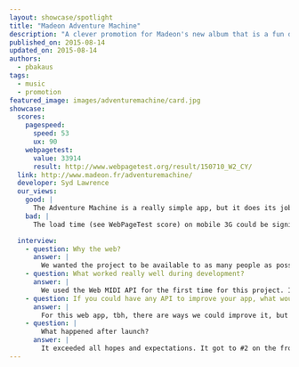 ```yaml
---
layout: showcase/spotlight
title: "Madeon Adventure Machine"
description: "A clever promotion for Madeon's new album that is a fun drum machine."
published_on: 2015-08-14
updated_on: 2015-08-14
authors:
  - pbakaus
tags: 
  - music
  - promotion
featured_image: images/adventuremachine/card.jpg
showcase:
  scores:
    pagespeed:
      speed: 53
      ux: 90
    webpagetest:
      value: 33914
      result: http://www.webpagetest.org/result/150710_W2_CY/
  link: http://www.madeon.fr/adventuremachine/
  developer: Syd Lawrence
  our_views:
    good: |
      The Adventure Machine is a really simple app, but it does its job quite well. By utilizing Web Audio and optionally Web Midi (yes – you can connect your own synthesizer!), the newly created loops that appear by the touch of a button sync perfectly, and the interface works well on mobile, especially when installed to home screen.
    bad: |
      The load time (see WebPageTest score) on mobile 3G could be significantly improved if the the precaching of all beats and loops was removed or done in a smarter way. Gzip compression on assets is missing and and easy fix, and the touch targets are slightly too small for smaller screens.

  interview:
    - question: Why the web?
      answer: |
        We wanted the project to be available to as many people as possible around the world. We also wanted as many people to interact with it as possible, so we needed to remove every potential barrier to entry.
    - question: What worked really well during development?
      answer: |
        We used the Web MIDI API for the first time for this project. Interacting with a website using a MIDI instrument is an amazing feeling.
    - question: If you could have any API to improve your app, what would it be?
      answer: |
        For this web app, tbh, there are ways we could improve it, but there are already APIs we could use to help with this.
    - question: |
        What happened after launch?
      answer: |
        It exceeded all hopes and expectations. It got to #2 on the front page of reddit, and had almost half a million users within the first month. It also generated a substantial number of album sales and tour ticket purchases.
---
```

